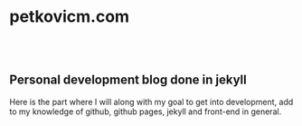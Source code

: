 # petkovicm.com

<br></br>

## Personal development blog done in jekyll ##

Here is the part where I will along with my goal to get into development, add to my knowledge of github, github pages, jekyll and front-end in general.
